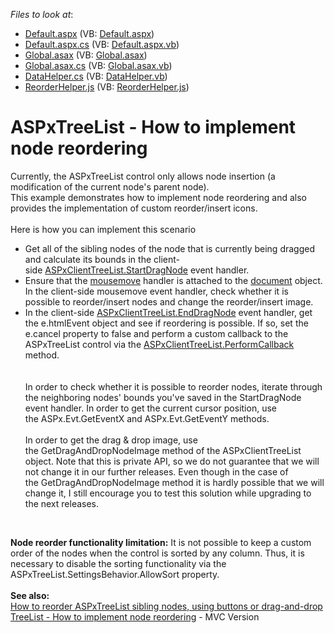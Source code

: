 <!-- default file list -->
*Files to look at*:

* [Default.aspx](./CS/NodeReordering/Default.aspx) (VB: [Default.aspx](./VB/NodeReordering/Default.aspx))
* [Default.aspx.cs](./CS/NodeReordering/Default.aspx.cs) (VB: [Default.aspx.vb](./VB/NodeReordering/Default.aspx.vb))
* [Global.asax](./CS/NodeReordering/Global.asax) (VB: [Global.asax](./VB/NodeReordering/Global.asax))
* [Global.asax.cs](./CS/NodeReordering/Global.asax.cs) (VB: [Global.asax.vb](./VB/NodeReordering/Global.asax.vb))
* [DataHelper.cs](./CS/NodeReordering/Models/DataHelper.cs) (VB: [DataHelper.vb](./VB/NodeReordering/Models/DataHelper.vb))
* [ReorderHelper.js](./CS/NodeReordering/Scripts/ReorderHelper.js) (VB: [ReorderHelper.js](./VB/NodeReordering/Scripts/ReorderHelper.js))
<!-- default file list end -->
# ASPxTreeList - How to implement node reordering


<p>Currently, the ASPxTreeList control only allows node insertion (a modification of the current node's parent node). <br>This example demonstrates how to implement node reordering and also provides the implementation of custom reorder/insert icons. <br><br>Here is how you can implement this scenario

* Get all of the sibling nodes of the node that is currently being dragged and calculate its bounds in the client-side <a href="https://documentation.devexpress.com/AspNet/DevExpressWebASPxTreeListScriptsASPxClientTreeList_StartDragNodetopic.aspx">ASPxClientTreeList.StartDragNode</a> event handler.
* Ensure that the <a href="http://www.w3schools.com/jsref/event_onmousemove.asp">mousemove</a> handler is attached to the <a href="http://www.w3schools.com/jsref/dom_obj_document.asp">document</a> object. In the client-side mousemove event handler, check whether it is possible to reorder/insert nodes and change the reorder/insert image.
* In the client-side <a href="https://documentation.devexpress.com/AspNet/DevExpressWebASPxTreeListScriptsASPxClientTreeList_EndDragNodetopic.aspx">ASPxClientTreeList.EndDragNode</a> event handler, get the e.htmlEvent object and see if reordering is possible. If so, set the e.cancel property to false and perform a custom callback to the ASPxTreeList control via the <a href="https://documentation.devexpress.com/AspNet/DevExpress.Web.ASPxTreeList.Scripts.ASPxClientTreeList.PerformCallback.overloads">ASPxClientTreeList.PerformCallback</a> method.<br><br><br>In order to check whether it is possible to reorder nodes, iterate through the neighboring nodes' bounds you've saved in the StartDragNode event handler. In order to get the current cursor position, use the ASPx.Evt.GetEventX and ASPx.Evt.GetEventY methods. <br><br>In order to get the drag & drop image, use the GetDragAndDropNodeImage method of the ASPxClientTreeList object. Note that this is private API, so we do not guarantee that we will not change it in our further releases. Even though in the case of the GetDragAndDropNodeImage method it is hardly possible that we will change it, I still encourage you to test this solution while upgrading to the next releases.</p>
<p> </p>
<p><strong>Node reorder functionality limitation:</strong> It is not possible to keep a custom order of the nodes when the control is sorted by any column. Thus, it is necessary to disable the sorting functionality via the ASPxTreeList.SettingsBehavior.AllowSort property.<br><br><strong>See also:</strong> <br><a href="https://www.devexpress.com/Support/Center/Example/Details/E3850">How to reorder ASPxTreeList sibling nodes, using buttons or drag-and-drop</a><br><a href="https://www.devexpress.com/Support/Center/Example/Details/T450346/treelist-how-to-implement-node-reordering">TreeList - How to implement node reordering</a> - MVC Version</p>

<br/>


